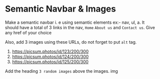 # Semantic Navbar & Images

Make a semantic navbar i. e using semantic elements ex:- nav, ul, a.
 It should have a total of 3 links in the nav, `Home` `About us` and `Contact us`.
 Give any href of your choice
 

 Also, add 3 images using these URLs, do not forget to put `alt` tag.
 
 1) https://picsum.photos/id/123/200/300
 2) https://picsum.photos/id/124/200/300
 3) https://picsum.photos/id/125/200/300
 

 Add the heading `3 random images` above the images.
img
